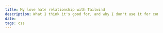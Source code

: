 ```yaml
---
title: My love hate relationship with Tailwind
description: What I think it's good for, and why I don't use it for commercial large scale apps
date:
tags: css
---
```

